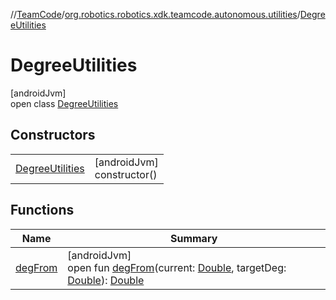 //[TeamCode](../../../index.md)/[org.robotics.robotics.xdk.teamcode.autonomous.utilities](../index.md)/[DegreeUtilities](index.md)

# DegreeUtilities

[androidJvm]\
open class [DegreeUtilities](index.md)

## Constructors

| | |
|---|---|
| [DegreeUtilities](-degree-utilities.md) | [androidJvm]<br>constructor() |

## Functions

| Name | Summary |
|---|---|
| [degFrom](deg-from.md) | [androidJvm]<br>open fun [degFrom](deg-from.md)(current: [Double](https://kotlinlang.org/api/latest/jvm/stdlib/kotlin/-double/index.html), targetDeg: [Double](https://kotlinlang.org/api/latest/jvm/stdlib/kotlin/-double/index.html)): [Double](https://kotlinlang.org/api/latest/jvm/stdlib/kotlin/-double/index.html) |

